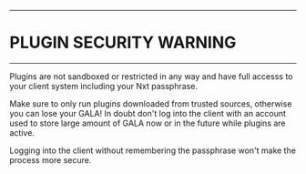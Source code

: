 ----
# PLUGIN SECURITY WARNING #

----
Plugins are not sandboxed or restricted in any way and have full accesss
to your client system including your Nxt passphrase.

Make sure to only run plugins downloaded from trusted sources, otherwise
you can lose your GALA! In doubt don't log into the client with an account
used to store large amount of GALA now or in the future while plugins
are active.

Logging into the client without remembering the passphrase won't make
the process more secure.